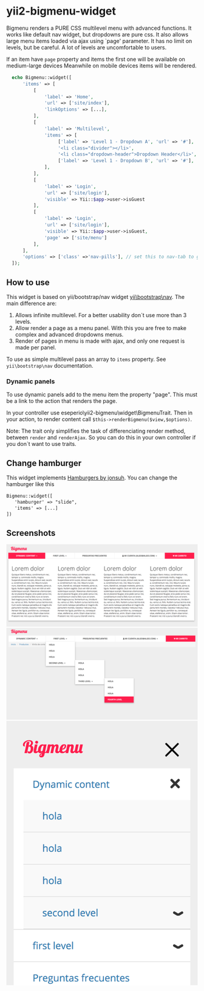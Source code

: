 # yii2-bigmenu-widget

Bigmenu renders a PURE CSS multilevel menu with advanced functions.
   It works like default nav widget, but dropdowns are pure css.
   It also allows large menu items loaded vía ajax using `page' parameter.
   It has no limit on levels, but be careful. A lot of levels are uncomfortable to users.
  
   If an item have `page` property and items the first one will be available on medium-large devices
   Meanwhile on mobile devices items will be rendered.

 ```php
   echo Bigmenu::widget([
       'items' => [
           [
               'label' => 'Home',
               'url' => ['site/index'],
               'linkOptions' => [...],
           ],
           [
               'label' => 'Multilevel',
               'items' => [
                    ['label' => 'Level 1 - Dropdown A', 'url' => '#'],
                    '<li class="divider"></li>',
                    '<li class="dropdown-header">Dropdown Header</li>',
                    ['label' => 'Level 1 - Dropdown B', 'url' => '#'],
               ],
           ],
           [
               'label' => 'Login',
               'url' => ['site/login'],
               'visible' => Yii::$app->user->isGuest
           ],
           [
               'label' => 'Login',
               'url' => ['site/login'],
               'visible' => Yii::$app->user->isGuest,
               'page' => ['site/menu']
           ],
       ],
       'options' => ['class' =>'nav-pills'], // set this to nav-tab to get tab-styled navigation
   ]);
   ```
   
## How to use
This widget is based on yii/bootstrap/nav widget [yii\bootstrap\nav](http://www.yiiframework.com/doc-2.0/yii-bootstrap-nav.html).
The main difference are:
1. Allows infinite multilevel. For a better usability don´t use more than 3 levels.
2. Allow render a page as a menu panel. With this you are free to make complex and advanced dropdowns menus.
3. Render of pages in menu is made with ajax, and only one request is made per panel.

To use as simple multilevel pass an array to `items` property. See `yii\bootstrap\nav` documentation.
### Dynamic panels
To use dynamic panels add to the menu item the property "page". This must be a link to the action that renders the page. 

In your controller use eseperio\yii2-bigmenu\widget\BigmenuTrait. Then in your action, to render content call `$this->renderBigmenu($view,$options)`.

Note: The trait only simplifies the task of differenciating render method, between `render` and `renderAjax`. So you can do this in your own controller if you don´t want to use traits.

## Change hamburger
This widget implements [Hamburgers by jonsuh](https://jonsuh.com/hamburgers/). You can change the hamburger like this
```
Bigmenu::widget([
   'hamburger' => "slide",
   'items' => [...]
])
```


## Screenshots   
![Bigmenu screenshot](https://github.com/Eseperio/yii2-bigmenu-widget/blob/master/Captura%20de%20pantalla%202017-09-04%20a%20las%201.32.02.png?raw=true)
![Bigmenu screenshot](https://github.com/Eseperio/yii2-bigmenu-widget/blob/master/Captura%20de%20pantalla%202017-09-04%20a%20las%201.31.54.png?raw=true)
![Bigmenu screenshot](https://github.com/Eseperio/yii2-bigmenu-widget/blob/master/Captura%20de%20pantalla%202017-09-04%20a%20las%201.33.08.png?raw=true)
